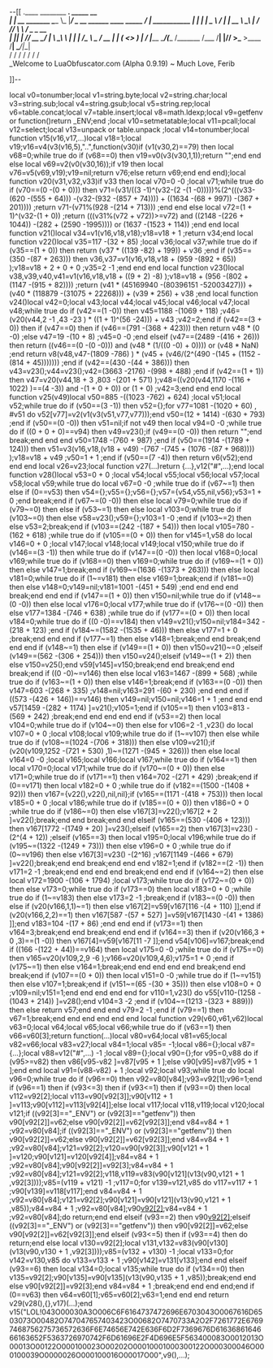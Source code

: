 --[[
 .____                  ________ ___.    _____                           __                
 |    |    __ _______   \_____  \\_ |___/ ____\_ __  ______ ____ _____ _/  |_  ___________ 
 |    |   |  |  \__  \   /   |   \| __ \   __\  |  \/  ___// ___\\__  \\   __\/  _ \_  __ \
 |    |___|  |  // __ \_/    |    \ \_\ \  | |  |  /\___ \\  \___ / __ \|  | (  <_> )  | \/
 |_______ \____/(____  /\_______  /___  /__| |____//____  >\___  >____  /__|  \____/|__|   
         \/          \/         \/    \/                \/     \/     \/                   
          \_Welcome to LuaObfuscator.com   (Alpha 0.9.19) ~  Much Love, Ferib 

]]--

local v0=tonumber;local v1=string.byte;local v2=string.char;local v3=string.sub;local v4=string.gsub;local v5=string.rep;local v6=table.concat;local v7=table.insert;local v8=math.ldexp;local v9=getfenv or function()return _ENV;end ;local v10=setmetatable;local v11=pcall;local v12=select;local v13=unpack or table.unpack ;local v14=tonumber;local function v15(v16,v17,...)local v18=1;local v19;v16=v4(v3(v16,5),"..",function(v30)if (v1(v30,2)==79) then local v68=0;while true do if (v68==0) then v19=v0(v3(v30,1,1));return "";end end else local v69=v2(v0(v30,16));if v19 then local v76=v5(v69,v19);v19=nil;return v76;else return v69;end end end);local function v20(v31,v32,v33)if v33 then local v70=0 -0 ;local v71;while true do if (v70==(0 -(0 + 0))) then v71=(v31/((3 -1)^(v32-(2 -(1 -0)))))%(2^(((v33-(620 -(555 + 64))) -(v32-(932 -(857 + 74)))) + ((1634 -(68 + 997)) -(367 + 201)))) ;return v71-(v71%(928 -(214 + 713))) ;end end else local v72=(1 + 1)^(v32-(1 + 0)) ;return (((v31%(v72 + v72))>=v72) and ((2148 -(226 + 1044)) -(282 + (2590 -1995)))) or (1637 -(1523 + 114)) ;end end local function v21()local v34=v1(v16,v18,v18);v18=v18 + 1 ;return v34;end local function v22()local v35=117 -(32 + 85) ;local v36;local v37;while true do if (v35==(1 + 0)) then return (v37 * ((139 -82) + 199)) + v36 ;end if (v35==(350 -(87 + 263))) then v36,v37=v1(v16,v18,v18 + (959 -(892 + 65)) );v18=v18 + 2 + 0 + 0 ;v35=2 -1 ;end end end local function v23()local v38,v39,v40,v41=v1(v16,v18,v18 + ((9 + 2) -8) );v18=v18 + (956 -(802 + (1147 -(915 + 82)))) ;return (v41 * (45169940 -(80396151 -52003427))) + (v40 * (118879 -(31075 + 22268))) + (v39 * 256) + v38 ;end local function v24()local v42=0;local v43;local v44;local v45;local v46;local v47;local v48;while true do if (v42==(1 -0)) then v45=1188 -(1069 + 118) ;v46=(v20(v44,2 -1 ,43 -23 ) * ((1 + 1)^(56 -24))) + v43 ;v42=2;end if (v42==(3 + 0)) then if (v47==0) then if (v46==(791 -(368 + 423))) then return v48 * (0 -0) ;else v47=19 -(10 + 8) ;v45=0 -0 ;end elseif (v47==(2489 -(416 + 26))) then return ((v46==(0 -(0 -0))) and (v48 * (1/((0 -0) + 0)))) or (v48 * NaN) ;end return v8(v48,v47-(1809 -786) ) * (v45 + (v46/(2^(490 -(145 + (1152 -(814 + 45))))))) ;end if (v42==(430 -(44 + 386))) then v43=v23();v44=v23();v42=(3663 -2176) -(998 + 488) ;end if (v42==(1 + 1)) then v47=v20(v44,18 + 3 ,803 -(201 + 571) );v48=((v20(v44,1170 -(116 + 1022) )==(4 -3)) and  -(1 + 0 + 0)) or (1 + 0) ;v42=3;end end end local function v25(v49)local v50=885 -((1023 -762) + 624) ;local v51;local v52;while true do if (v50==(3 -1)) then v52={};for v77=1081 -(1020 + 60) , #v51 do v52[v77]=v2(v1(v3(v51,v77,v77)));end v50=(12 + 1414) -(630 + 793) ;end if (v50==(0 -0)) then v51=nil;if  not v49 then local v94=0 -0 ;while true do if ((0 + 0 + 0)==v94) then v49=v23();if (v49==(0 -0)) then return "";end break;end end end v50=1748 -(760 + 987) ;end if (v50==(1914 -(1789 + 124))) then v51=v3(v16,v18,(v18 + v49) -(767 -(745 + (1076 -(87 + 968)))) );v18=v18 + v49 ;v50=1 + 1 ;end if (v50==(7 -4)) then return v6(v52);end end end local v26=v23;local function v27(...)return {...},v12("#",...);end local function v28()local v53=0 + 0 ;local v54;local v55;local v56;local v57;local v58;local v59;while true do local v67=0 -0 ;while true do if (v67~=1) then else if (0==v53) then v54={};v55={};v56={};v57={v54,v55,nil,v56};v53=1 + 0 ;end break;end if (v67~=(0 -0)) then else local v79=0;while true do if (v79~=0) then else if (v53~=1) then else local v103=0;while true do if (v103~=0) then else v58=v23();v59={};v103=1 -0 ;end if (v103~=2) then else v53=2;break;end if (v103==(242 -(187 + 54))) then local v105=780 -(162 + 618) ;while true do if (v105==(0 + 0)) then for v145=1,v58 do local v146=0 + 0 ;local v147;local v148;local v149;local v150;while true do if (v146==(3 -1)) then while true do if (v147==(0 -0)) then local v168=0;local v169;while true do if (v168==0) then v169=0;while true do if (v169~=(1 + 0)) then else v147=1;break;end if (v169~=(1636 -(1373 + 263))) then else local v181=0;while true do if (1~=v181) then else v169=1;break;end if (v181~=0) then else v148=0;v149=nil;v181=1001 -(451 + 549) ;end end end end break;end end end if (v147==(1 + 0)) then v150=nil;while true do if (v148~=(0 -0)) then else local v176=0;local v177;while true do if (v176~=(0 -0)) then else v177=1384 -(746 + 638) ;while true do if (v177==(0 + 0)) then local v184=0;while true do if ((0 -0)==v184) then v149=v21();v150=nil;v184=342 -(218 + 123) ;end if (v184~=(1582 -(1535 + 46))) then else v177=1 + 0 ;break;end end end if (v177~=1) then else v148=1;break;end end break;end end end if (v148~=1) then else if (v149==(1 + 0)) then v150=v21()~=0 ;elseif (v149==(562 -(306 + 254))) then v150=v24();elseif (v149~=(1 + 2)) then else v150=v25();end v59[v145]=v150;break;end end break;end end break;end if ((0 -0)~=v146) then else local v163=1467 -(899 + 568) ;while true do if (v163~=(1 + 0)) then else v146=1;break;end if (v163==(0 -0)) then v147=603 -(268 + 335) ;v148=nil;v163=291 -(60 + 230) ;end end end if ((573 -(426 + 146))==v146) then v149=nil;v150=nil;v146=1 + 1 ;end end end v57[1459 -(282 + 1174) ]=v21();v105=1;end if (v105==1) then v103=813 -(569 + 242) ;break;end end end end end if (v53==2) then local v104=0;while true do if (v104~=0) then else for v106=2 -1 ,v23() do local v107=0 + 0 ;local v108;local v109;while true do if (1~=v107) then else while true do if (v108~=(1024 -(706 + 318))) then else v109=v21();if (v20(v109,1252 -(721 + 530) ,1)~=(1271 -(945 + 326))) then else local v164=0 -0 ;local v165;local v166;local v167;while true do if (v164==1) then local v170=0;local v171;while true do if (v170~=(0 + 0)) then else v171=0;while true do if (v171==1) then v164=702 -(271 + 429) ;break;end if (0==v171) then local v182=0 + 0 ;while true do if (v182==(1500 -(1408 + 92))) then v167={v22(),v22(),nil,nil};if (v165==(1171 -(418 + 753))) then local v185=0 + 0 ;local v186;while true do if (v185==(0 + 0)) then v186=0 + 0 ;while true do if (v186~=0) then else v167[3]=v22();v167[2 + 2 ]=v22();break;end end break;end end elseif (v165==(530 -(406 + 123))) then v167[1772 -(1749 + 20) ]=v23();elseif (v165==2) then v167[3]=v23() -(2^(4 + 12)) ;elseif (v165==3) then local v195=0;local v196;while true do if (v195~=(1322 -(1249 + 73))) then else v196=0 + 0 ;while true do if (0~=v196) then else v167[3]=v23() -(2^16) ;v167[1149 -(466 + 679) ]=v22();break;end end break;end end end v182=1;end if (v182==(2 -1)) then v171=2 -1 ;break;end end end end break;end end end if (v164~=2) then else local v172=1900 -(106 + 1794) ;local v173;while true do if (v172~=(0 + 0)) then else v173=0;while true do if (v173==0) then local v183=0 + 0 ;while true do if (1~=v183) then else v173=2 -1 ;break;end if (v183~=(0 -0)) then else if (v20(v166,1,1)~=1) then else v167[2]=v59[v167[116 -(4 + 110) ]];end if (v20(v166,2,2)==1) then v167[587 -(57 + 527) ]=v59[v167[1430 -(41 + 1386) ]];end v183=104 -(17 + 86) ;end end end if (v173==1) then v164=3;break;end end break;end end end if (v164==3) then if (v20(v166,3 + 0 ,3)==(1 -0)) then v167[4]=v59[v167[11 -7 ]];end v54[v106]=v167;break;end if ((166 -(122 + 44))==v164) then local v175=0 -0 ;while true do if (v175==0) then v165=v20(v109,2,9 -6 );v166=v20(v109,4,6);v175=1 + 0 ;end if (v175~=1) then else v164=1;break;end end end end end break;end end break;end if (v107==(0 + 0)) then local v151=0 -0 ;while true do if (1~=v151) then else v107=1;break;end if (v151~=(65 -(30 + 35))) then else v108=0 + 0 ;v109=nil;v151=1;end end end end end for v110=1,v23() do v55[v110-(1258 -(1043 + 214)) ]=v28();end v104=3 -2 ;end if (v104~=(1213 -(323 + 889))) then else return v57;end end end v79=2 -1 ;end if (v79==1) then v67=1;break;end end end end end end local function v29(v60,v61,v62)local v63=0;local v64;local v65;local v66;while true do if (v63==1) then v66=v60[3];return function(...)local v80=v64;local v81=v65;local v82=v66;local v83=v27;local v84=1;local v85= -1;local v86={};local v87={...};local v88=v12("#",...) -1 ;local v89={};local v90={};for v95=0,v88 do if (v95>=v82) then v86[v95-v82 ]=v87[v95 + 1 ];else v90[v95]=v87[v95 + 1 ];end end local v91=(v88-v82) + 1 ;local v92;local v93;while true do local v96=0;while true do if (v96==0) then v92=v80[v84];v93=v92[1];v96=1;end if (v96==1) then if (v93<=3) then if (v93<=1) then if (v93==0) then local v112=v92[2];local v113=v90[v92[3]];v90[v112 + 1 ]=v113;v90[v112]=v113[v92[4]];else local v117;local v118,v119;local v120;local v121;if ((v92[3]=="_ENV") or (v92[3]=="getfenv")) then v90[v92[2]]=v62;else v90[v92[2]]=v62[v92[3]];end v84=v84 + 1 ;v92=v80[v84];if ((v92[3]=="_ENV") or (v92[3]=="getfenv")) then v90[v92[2]]=v62;else v90[v92[2]]=v62[v92[3]];end v84=v84 + 1 ;v92=v80[v84];v121=v92[2];v120=v90[v92[3]];v90[v121 + 1 ]=v120;v90[v121]=v120[v92[4]];v84=v84 + 1 ;v92=v80[v84];v90[v92[2]]=v92[3];v84=v84 + 1 ;v92=v80[v84];v121=v92[2];v118,v119=v83(v90[v121](v13(v90,v121 + 1 ,v92[3])));v85=(v119 + v121) -1 ;v117=0;for v139=v121,v85 do v117=v117 + 1 ;v90[v139]=v118[v117];end v84=v84 + 1 ;v92=v80[v84];v121=v92[2];v90[v121]=v90[v121](v13(v90,v121 + 1 ,v85));v84=v84 + 1 ;v92=v80[v84];v90[v92[2]]();v84=v84 + 1 ;v92=v80[v84];do return;end end elseif (v93==2) then v90[v92[2]]();elseif ((v92[3]=="_ENV") or (v92[3]=="getfenv")) then v90[v92[2]]=v62;else v90[v92[2]]=v62[v92[3]];end elseif (v93<=5) then if (v93==4) then do return;end else local v130=v92[2];local v131,v132=v83(v90[v130](v13(v90,v130 + 1 ,v92[3])));v85=(v132 + v130) -1 ;local v133=0;for v142=v130,v85 do v133=v133 + 1 ;v90[v142]=v131[v133];end end elseif (v93==6) then local v134=0;local v135;while true do if (v134==0) then v135=v92[2];v90[v135]=v90[v135](v13(v90,v135 + 1 ,v85));break;end end else v90[v92[2]]=v92[3];end v84=v84 + 1 ;break;end end end end;end if (0==v63) then v64=v60[1];v65=v60[2];v63=1;end end end return v29(v28(),{},v17)(...);end v15("LOL!043O00030A3O006C6F6164737472696E6703043O0067616D6503073O00482O747047657403423O00682O7470733A2O2F7261772E67697468756275736572636F6E74656E742E636F6D2F7369676D6163686164666163652F5363726970742F6D61696E2F4D696E5F563400083O0012013O00013O00122O000100023O00202O00010001000300122O000300046O000100039O0000026O000100016O00017O00",v9(),...);
